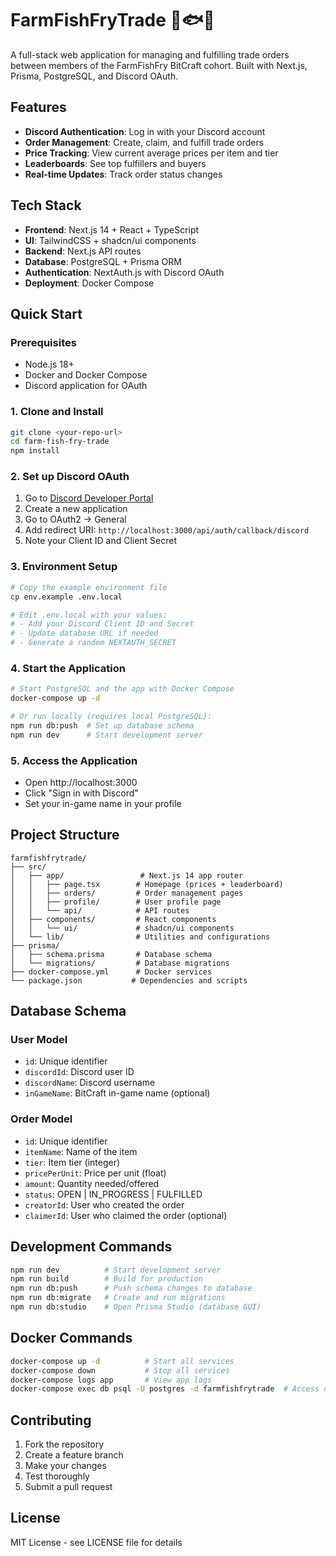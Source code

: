# FarmFishFryTrade 🌾🐟🍳

A full-stack web application for managing and fulfilling trade orders between members of the FarmFishFry BitCraft cohort. Built with Next.js, Prisma, PostgreSQL, and Discord OAuth.

## Features

- **Discord Authentication**: Log in with your Discord account
- **Order Management**: Create, claim, and fulfill trade orders
- **Price Tracking**: View current average prices per item and tier
- **Leaderboards**: See top fulfillers and buyers
- **Real-time Updates**: Track order status changes

## Tech Stack

- **Frontend**: Next.js 14 + React + TypeScript
- **UI**: TailwindCSS + shadcn/ui components
- **Backend**: Next.js API routes
- **Database**: PostgreSQL + Prisma ORM
- **Authentication**: NextAuth.js with Discord OAuth
- **Deployment**: Docker Compose

## Quick Start

### Prerequisites

- Node.js 18+
- Docker and Docker Compose
- Discord application for OAuth

### 1. Clone and Install

```bash
git clone <your-repo-url>
cd farm-fish-fry-trade
npm install
```

### 2. Set up Discord OAuth

1. Go to [Discord Developer Portal](https://discord.com/developers/applications)
2. Create a new application
3. Go to OAuth2 → General
4. Add redirect URI: `http://localhost:3000/api/auth/callback/discord`
5. Note your Client ID and Client Secret

### 3. Environment Setup

```bash
# Copy the example environment file
cp env.example .env.local

# Edit .env.local with your values:
# - Add your Discord Client ID and Secret
# - Update database URL if needed
# - Generate a random NEXTAUTH_SECRET
```

### 4. Start the Application

```bash
# Start PostgreSQL and the app with Docker Compose
docker-compose up -d

# Or run locally (requires local PostgreSQL):
npm run db:push  # Set up database schema
npm run dev      # Start development server
```

### 5. Access the Application

- Open http://localhost:3000
- Click "Sign in with Discord"
- Set your in-game name in your profile

## Project Structure

```
farmfishfrytrade/
├── src/
│   ├── app/                 # Next.js 14 app router
│   │   ├── page.tsx        # Homepage (prices + leaderboard)
│   │   ├── orders/         # Order management pages
│   │   ├── profile/        # User profile page
│   │   └── api/            # API routes
│   ├── components/         # React components
│   │   └── ui/             # shadcn/ui components
│   └── lib/                # Utilities and configurations
├── prisma/
│   ├── schema.prisma       # Database schema
│   └── migrations/         # Database migrations
├── docker-compose.yml      # Docker services
└── package.json           # Dependencies and scripts
```

## Database Schema

### User Model

- `id`: Unique identifier
- `discordId`: Discord user ID
- `discordName`: Discord username
- `inGameName`: BitCraft in-game name (optional)

### Order Model

- `id`: Unique identifier
- `itemName`: Name of the item
- `tier`: Item tier (integer)
- `pricePerUnit`: Price per unit (float)
- `amount`: Quantity needed/offered
- `status`: OPEN | IN_PROGRESS | FULFILLED
- `creatorId`: User who created the order
- `claimerId`: User who claimed the order (optional)

## Development Commands

```bash
npm run dev          # Start development server
npm run build        # Build for production
npm run db:push      # Push schema changes to database
npm run db:migrate   # Create and run migrations
npm run db:studio    # Open Prisma Studio (database GUI)
```

## Docker Commands

```bash
docker-compose up -d          # Start all services
docker-compose down           # Stop all services
docker-compose logs app       # View app logs
docker-compose exec db psql -U postgres -d farmfishfrytrade  # Access database
```

## Contributing

1. Fork the repository
2. Create a feature branch
3. Make your changes
4. Test thoroughly
5. Submit a pull request

## License

MIT License - see LICENSE file for details
